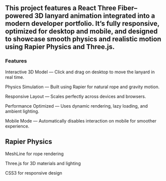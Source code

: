 ## This project features a React Three Fiber–powered 3D lanyard animation integrated into a modern developer portfolio. It’s fully responsive, optimized for desktop and mobile, and designed to showcase smooth physics and realistic motion using Rapier Physics and Three.js.

### Features

Interactive 3D Model — Click and drag on desktop to move the lanyard in real time.

Physics Simulation — Built using Rapier for natural rope and gravity motion.

Responsive Layout — Scales perfectly across devices and browsers.

Performance Optimized — Uses dynamic rendering, lazy loading, and ambient lighting.

Mobile Mode — Automatically disables interaction on mobile for smoother experience.



## Rapier Physics

MeshLine for rope rendering

Three.js for 3D materials and lighting

CSS3 for responsive design
